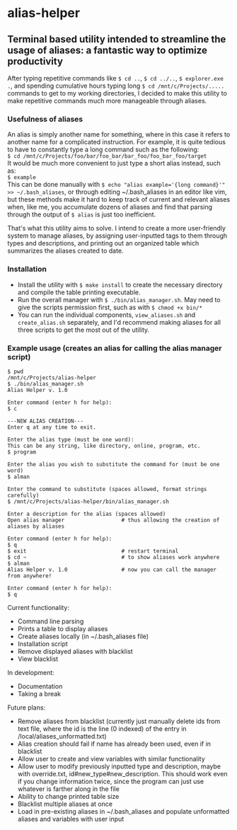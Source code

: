 # alias-helper

## Terminal based utility intended to streamline the usage of aliases: a fantastic way to optimize productivity

After typing repetitive commands like `$ cd ..`, `$ cd ../..`, `$ explorer.exe .`, and spending cumulative hours typing long `$ cd /mnt/c/Projects/.....` commands to get to my working directories, I decided to make this utility to make repetitive commands much more manageable through aliases.

### Usefulness of aliases

An alias is simply another name for something, where in this case it refers to another name for a complicated instruction. For example, it is quite tedious to have to constantly type a long command such as the following:  
`$ cd /mnt/c/Projects/foo/bar/foo_bar/bar_foo/foo_bar_foo/target`  
It would be much more convenient to just type a short alias instead, such as:  
`$ example`  
This can be done manually with `$ echo "alias example='{long command}'" >> ~/.bash_aliases`, or through editing ~/.bash_aliases in an editor like vim, but these methods make it hard to keep track of current and relevant aliases when, like me, you accumulate dozens of aliases and find that parsing through the output of `$ alias` is just too inefficient.

That's what this utility aims to solve. I intend to create a more user-friendly system to manage aliases, by assigning user-inputted tags to them through types and descriptions, and printing out an organized table which summarizes the aliases created to date.

### Installation

- Install the utility with `$ make install` to create the necessary directory and compile the table printing executable.
- Run the overall manager with `$ ./bin/alias_manager.sh`. May need to give the scripts permission first, such as with `$ chmod +x bin/*`
- You can run the individual components, `view_aliases.sh` and `create_alias.sh` separately, and I'd recommend making aliases for all three scripts to get the most out of the utility.

### Example usage (creates an alias for calling the alias manager script)

``` none
$ pwd
/mnt/c/Projects/alias-helper
$ ./bin/alias_manager.sh
Alias Helper v. 1.0

Enter command (enter h for help):
$ c

---NEW ALIAS CREATION---
Enter q at any time to exit.

Enter the alias type (must be one word):
This can be any string, like directory, online, program, etc.
$ program

Enter the alias you wish to substitute the command for (must be one word)
$ alman

Enter the command to substitute (spaces allowed, format strings carefully)
$ /mnt/c/Projects/alias-helper/bin/alias_manager.sh

Enter a description for the alias (spaces allowed)
Open alias manager                  # thus allowing the creation of aliases by aliases

Enter command (enter h for help):
$ q
$ exit                              # restart terminal
$ cd ~                              # to show aliases work anywhere
$ alman
Alias Helper v. 1.0                 # now you can call the manager from anywhere!

Enter command (enter h for help):
$ q
```

Current functionality:

- Command line parsing
- Prints a table to display aliases
- Create aliases locally (in ~/.bash_aliases file)
- Installation script
- Remove displayed aliases with blacklist
- View blacklist

In development:

- Documentation
- Taking a break

Future plans:

- Remove aliases from blacklist (currently just manually delete ids from text file, where the id is the line (0 indexed) of the entry in /local/aliases_unformatted.txt)
- Alias creation should fail if name has already been used, even if in blacklist
- Allow user to create and view variables with similar functionality
- Allow user to modify previously inputted type and description, maybe with override.txt, id#new_type#new_description. This should work even if you change information twice, since the program can just use whatever is farther along in the file
- Ability to change printed table size
- Blacklist multiple aliases at once
- Load in pre-existing aliases in ~/.bash_aliases and populate unformatted aliases and variables with user input
